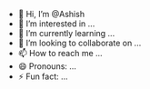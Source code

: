 - 👋 Hi, I’m @Ashish
- 👀 I’m interested in ...
- 🌱 I’m currently learning ...
- 💞️ I’m looking to collaborate on ...
- 📫 How to reach me ...
- 😄 Pronouns: ...
- ⚡ Fun fact: ...

<!---
Ashishfsw/Ashishfsw is a ✨ special ✨ repository because its `README.md` (this file) appears on your GitHub profile.
You can click the Preview link to take a look at your changes.
--->
